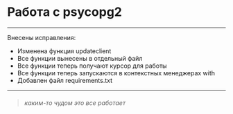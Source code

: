 # Работа с psycopg2

---

Внесены исправления:
- Изменена функция updateclient
- Все функции вынесены в отдельный файл
- Все функции теперь получают курсор для работы
- Все функции теперь запускаются в контекстных менеджерах with
- Добавлен файл requirements.txt
---

> ###### каким-то чудом это все работает